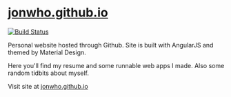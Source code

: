 [jonwho.github.io](http://jonwho.github.io)
================

[![Build Status](https://travis-ci.org/jonwho/jonwho.github.io.svg)](https://travis-ci.org/jonwho/jonwho.github.io)


Personal website hosted through Github. Site is built with AngularJS and themed by Material Design.

Here you'll find my resume and some runnable web apps I made. Also some random tidbits about myself.

Visit site at [jonwho.github.io](http://jonwho.github.io)

